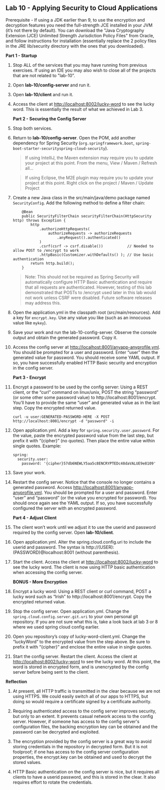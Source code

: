 ## Lab 10 - Applying Security to Cloud Applications

Prerequisite - If using a JDK earlier than 9, to use the encryption and decryption features you need the full-strength JCE installed in your JVM (it’s not there by default). You can download the "Java Cryptography Extension (JCE) Unlimited Strength Jurisdiction Policy Files" from Oracle, and follow instructions for installation (essentially replace the 2 policy files in the JRE lib/security directory with the ones that you downloaded).

  **Part 1 - Startup**

1.  Stop ALL of the services that you may have running from previous exercises.  If using an IDE you may also wish to close all of the projects that are not related to "lab-10”.

1.  Open **lab-10/config-server** and run it.  

1.  Open **lab-10/client** and run it.  

1.  Access the client at [http://localhost:8002/lucky-word](http://localhost:8002/lucky-word) to see the lucky word.  This is essentially the result of what we achieved in Lab 3.




    **Part 2 - Securing the Config Server**

1.  Stop both services.

1.  Return to **lab-10/config-server**.  Open the POM, add another dependency for Spring Security (`org.springframework.boot`, `spring-boot-starter-securityspring-cloud-security`).

    >  If using IntelliJ, the Maven extension may require you to update your project at this point.  From the menu, View / Maven / Refresh all...

    >  If using Eclipse, the M2E plugin may require you to update your project at this point.  Right click on the project / Maven / Update Project

1.  Create a new Java class in the src/main/java/demo package named `SecurityConfig`.  Add the following method to define a filter chain:

    ```
        @Bean
        public SecurityFilterChain securityFilterChain(HttpSecurity http) throws Exception {
            http
                .authorizeHttpRequests(
                    authorizeRequests -> authorizeRequests
                        .anyRequest().authenticated()
                )
                .csrf(csrf -> csrf.disable())           // Needed to allow POST to /encrypt to work
                .httpBasic(Customizer.withDefaults() ); // Use basic authentication
            return http.build();
        }

    ```

    > Note: This should not be required as Spring Security will automatically configure HTTP Basic authentication and require that all requests are authenticated.  However, testing of this lab demonstrated that POSTs to /encrypt used later in this lab would not work unless CSRF were disabled.  Future software releases may address this.

1.  Open the application.yml in the classpath root (src/main/resources).  Add a key for `encrypt.key`.  Use any value you like (such as an innocuous value like `mykey`).

1.  Save your work and run the lab-10-config-server.  Observe the console output and obtain the generated password.  Copy it.

1.  Access the config server at [http://localhost:8001/anyapp-anyprofile.yml](http://localhost:8001/anyapp-anyprofile.yml).  You should be prompted for a user and password.  Enter “user” then the generated value for password. You should receive some YAML output. If so, you have successfully enabled HTTP Basic security and encryption in the config server.

    **Part 3 - Encrypt**

1.  Encrypt a password to be used by the config server:  Using a REST client, or the “curl” command on linux/unix, POST the string “password” (or some other some password value) to http://localhost:8001/encrypt.  You’ll have to provide the same “user” and generated value as in the last step.  Copy the encrypted returned value.

    ```
    curl -u user:GENERATED-PASSWORD-HERE -X POST http://localhost:8001/encrypt -d "password" -i
    ```

1.  Open application.yml.  Add a key for `spring.security.user.password`.  For the value, paste the encrypted password value from the last step, but prefix it with “{cipher}” (no quotes).  Then place the entire value within single quotes.  Example:

    ```
    spring:
      security.user:
        password: '{cipher}57db6NEWLY5aa5c8ENCRYPTEDc48daVALUE9e8109'
    ```

1.  Save your work.

1.  Restart the config server.  Notice that the console no longer contains a generated password.  Access [http://localhost:8001/anyapp-anyprofile.yml](http://localhost:8001/anyapp-anyprofile.yml).  You should be prompted for a user and password.  Enter “user” and “password” (or the value you encrypted for password).  You should once again see the YAML output.  If so, you have successfully configured the server with an encrypted password.

    **Part 4 - Adjust Client**

1.  The client won’t work until we adjust it to use the userid and password required by the config server.  Open **lab-10/client**.  

1.  Open application.yml.  Alter the spring.cloud.config.uri to include the userid and password.  The syntax is http://(USER):(PASSWORD)@localhost:8001 (without parenthesis).

1.  Start the client.  Access the client at [http://localhost:8002/lucky-word](http://localhost:8002/lucky-word) to see the lucky word.  The client is now using HTTP basic authentication when accessing the config server.


    **BONUS - More Encryption**

1.  Encrypt a lucky word:  Using a REST client or curl command, POST a lucky word such as “Irish” to http://localhost:8001/encrypt.  Copy the encrypted returned value.

1.  Stop the config server.  Open application.yml.  Change the `spring.cloud.config.server.git.uri` to your own personal git repository.  If you are not sure what this is, take a look back at lab 3 or 8 where we used spring cloud config earlier.

1.  Open you repository’s copy of lucky-word-client.yml.  Change the “luckyWord” to the encrypted value from the step above.  Be sure to prefix it with “{cipher}” and enclose the entire value in single quotes.

1.  Start the config server.  Restart the client.  Access the client at [http://localhost:8002/lucky-word](http://localhost:8002/lucky-word) to see the lucky word.  At this point, the word is stored in encrypted form, and is unencrypted by the config server before being sent to the client.

**Reflection**

1.  At present, all HTTP traffic is transmitted in the clear because we are not using HTTPS.  We could easily switch all of our apps to HTTPS, but doing so would require a certificate signed by a certificate authority.

1.  Requiring authenticated access to the config server improves security, but only to an extent.  It prevents casual network access to the config server.  However, if someone has access to the config server's configuration files, the backing encryption key can be obtained and the password can be decrypted and exploited.

1.  The encryption provided by the config server is a great way to avoid storing credentials in the repository in decrypted form.  But it is not foolproof; if one has access to the config server configuration properties, the encrypt.key can be obtained and used to decrypt the stored values.

1.  HTTP Basic authentication on the config server is nice, but it requires all clients to have a userid password, and this is stored in the clear.  It also requires effort to rotate the credentials.

